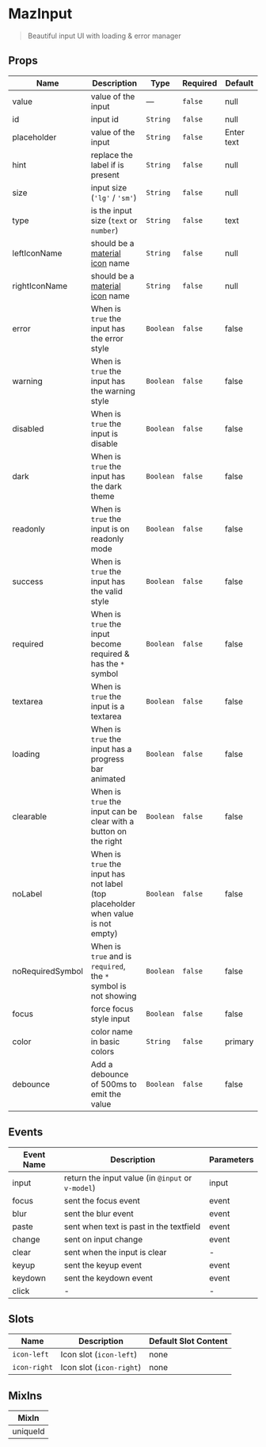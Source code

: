 # MazInput

> Beautiful input UI with loading & error manager

## Props

<!-- @vuese:MazInput:props:start -->

| Name             | Description                                                                      | Type      | Required | Default    |
| ---------------- | -------------------------------------------------------------------------------- | --------- | -------- | ---------- |
| value            | value of the input                                                               | —         | `false`  | null       |
| id               | input id                                                                         | `String`  | `false`  | null       |
| placeholder      | value of the input                                                               | `String`  | `false`  | Enter text |
| hint             | replace the label if is present                                                  | `String`  | `false`  | null       |
| size             | input size (`'lg'` / `'sm'`)                                                     | `String`  | `false`  | null       |
| type             | is the input size (`text` or `number`)                                           | `String`  | `false`  | text       |
| leftIconName     | should be a [material icon](https://material.io/resources/icons/) name           | `String`  | `false`  | null       |
| rightIconName    | should be a [material icon](https://material.io/resources/icons/) name           | `String`  | `false`  | null       |
| error            | When is `true` the input has the error style                                     | `Boolean` | `false`  | false      |
| warning          | When is `true` the input has the warning style                                   | `Boolean` | `false`  | false      |
| disabled         | When is `true` the input is disable                                              | `Boolean` | `false`  | false      |
| dark             | When is `true` the input has the dark theme                                      | `Boolean` | `false`  | false      |
| readonly         | When is `true` the input is on readonly mode                                     | `Boolean` | `false`  | false      |
| success          | When is `true` the input has the valid style                                     | `Boolean` | `false`  | false      |
| required         | When is `true` the input become required & has the `*` symbol                    | `Boolean` | `false`  | false      |
| textarea         | When is `true` the input is a textarea                                           | `Boolean` | `false`  | false      |
| loading          | When is `true` the input has a progress bar animated                             | `Boolean` | `false`  | false      |
| clearable        | When is `true` the input can be clear with a button on the right                 | `Boolean` | `false`  | false      |
| noLabel          | When is `true` the input has not label (top placeholder when value is not empty) | `Boolean` | `false`  | false      |
| noRequiredSymbol | When is `true` and is `required`, the `*` symbol is not showing                  | `Boolean` | `false`  | false      |
| focus            | force focus style input                                                          | `Boolean` | `false`  | false      |
| color            | color name in basic colors                                                       | `String`  | `false`  | primary    |
| debounce         | Add a debounce of 500ms to emit the value                                        | `Boolean` | `false`  | false      |

<!-- @vuese:MazInput:props:end -->

## Events

<!-- @vuese:MazInput:events:start -->

| Event Name | Description                                       | Parameters |
| ---------- | ------------------------------------------------- | ---------- |
| input      | return the input value (in `@input` or `v-model`) | input      |
| focus      | sent the focus event                              | event      |
| blur       | sent the blur event                               | event      |
| paste      | sent when text is past in the textfield           | event      |
| change     | sent on input change                              | event      |
| clear      | sent when the input is clear                      | -          |
| keyup      | sent the keyup event                              | event      |
| keydown    | sent the keydown event                            | event      |
| click      | -                                                 | -          |

<!-- @vuese:MazInput:events:end -->

## Slots

<!-- @vuese:MazInput:slots:start -->

| Name         | Description              | Default Slot Content |
| ------------ | ------------------------ | -------------------- |
| `icon-left`  | Icon slot (`icon-left`)  | none                 |
| `icon-right` | Icon slot (`icon-right`) | none                 |

<!-- @vuese:MazInput:slots:end -->

## MixIns

<!-- @vuese:MazInput:mixIns:start -->

| MixIn    |
| -------- |
| uniqueId |

<!-- @vuese:MazInput:mixIns:end -->
